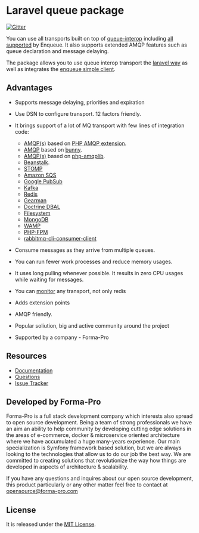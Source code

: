 # Laravel queue package

[![Gitter](https://badges.gitter.im/php-enqueue/Lobby.svg)](https://gitter.im/php-enqueue/Lobby)
 
You can use all transports built on top of [queue-interop](https://github.com/queue-interop/queue-interop) including [all supported](https://github.com/php-enqueue/enqueue-dev/tree/master/docs/transport) by Enqueue.
It also supports extended AMQP features such as queue declaration and message delaying.    

The package allows you to use queue interop transport the [laravel way](https://github.com/php-enqueue/enqueue-dev/blob/master/docs/laravel/queues.md) as well as integrates the [enqueue simple client](https://github.com/php-enqueue/enqueue-dev/blob/master/docs/laravel/quick_tour.md#enqueue-simple-client).


## Advantages

* Supports message delaying, priorities and expiration
* Use DSN to configure transport. 12 factors friendly.
* It brings support of a lot of MQ transport with few lines of integration code:

    * [AMQP(s)](https://github.com/php-enqueue/enqueue-dev/blob/master/docs/transport/amqp.md) based on [PHP AMQP extension](https://github.com/pdezwart/php-amqp).
    * [AMQP](https://github.com/php-enqueue/enqueue-dev/blob/master/docs/transport/amqp_bunny.md) based on [bunny](https://github.com/jakubkulhan/bunny). 
    * [AMQP(s)](https://github.com/php-enqueue/enqueue-dev/blob/master/docs/transport/amqp_lib.md) based on [php-amqplib](https://github.com/php-amqplib/php-amqplib). 
    * [Beanstalk](https://github.com/php-enqueue/enqueue-dev/blob/master/docs/transport/pheanstalk.md).
    * [STOMP](https://github.com/php-enqueue/enqueue-dev/blob/master/docs/transport/stomp.md)
    * [Amazon SQS](https://github.com/php-enqueue/enqueue-dev/blob/master/docs/transport/sqs.md)
    * [Google PubSub](https://github.com/php-enqueue/enqueue-dev/blob/master/docs/transport/gps.md)
    * [Kafka](https://github.com/php-enqueue/enqueue-dev/blob/master/docs/transport/kafka.md)
    * [Redis](https://github.com/php-enqueue/enqueue-dev/blob/master/docs/transport/redis.md)
    * [Gearman](https://github.com/php-enqueue/enqueue-dev/blob/master/docs/transport/gearman.md)
    * [Doctrine DBAL](https://github.com/php-enqueue/enqueue-dev/blob/master/docs/transport/dbal.md)
    * [Filesystem](https://github.com/php-enqueue/enqueue-dev/blob/master/docs/transport/filesystem.md)
    * [MongoDB](https://github.com/php-enqueue/enqueue-dev/blob/master/docs/transport/mongodb.md)
    * [WAMP](https://github.com/php-enqueue/enqueue-dev/blob/master/docs/transport/wamp.md)
    * [PHP-FPM](https://github.com/makasim/php-fpm-queue)
    * [rabbitmq-cli-consumer-client](https://github.com/makasim/rabbitmq-cli-consumer-client)
    
* Consume messages as they arrive from multiple queues. 
* You can run fewer work processes and reduce memory usages. 
* It uses long pulling whenever possible. It results in zero CPU usages while waiting for messages. 
* You can [monitor](https://github.com/php-enqueue/enqueue-dev/blob/master/docs/monitoring.md) any transport, not only redis 
* Adds extension points
* AMQP friendly. 
* Popular soliution, big and active community around the project
* Supported by a company - Forma-Pro


## Resources

* [Documentation](https://github.com/php-enqueue/enqueue-dev/blob/master/docs/index.md)
* [Questions](https://gitter.im/php-enqueue/Lobby)
* [Issue Tracker](https://github.com/php-enqueue/enqueue-dev/issues)

## Developed by Forma-Pro

Forma-Pro is a full stack development company which interests also spread to open source development. 
Being a team of strong professionals we have an aim an ability to help community by developing cutting edge solutions in the areas of e-commerce, docker & microservice oriented architecture where we have accumulated a huge many-years experience. 
Our main specialization is Symfony framework based solution, but we are always looking to the technologies that allow us to do our job the best way. We are committed to creating solutions that revolutionize the way how things are developed in aspects of architecture & scalability.

If you have any questions and inquires about our open source development, this product particularly or any other matter feel free to contact at opensource@forma-pro.com

## License

It is released under the [MIT License](LICENSE).
